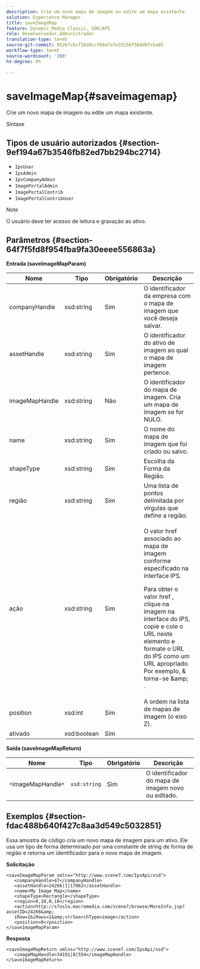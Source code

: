 ```yaml
---
description: Crie um novo mapa de imagem ou edite um mapa existente.
solution: Experience Manager
title: saveImageMap
feature: Dynamic Media Classic, SDK/API
role: Desenvolvedor,Administrador
translation-type: tm+mt
source-git-commit: 052bfcbcf1bd4ccf60afa7e3325bf58dd07cba85
workflow-type: tm+mt
source-wordcount: '260'
ht-degree: 0%

---
```



# saveImageMap{#saveimagemap}

Crie um novo mapa de imagem ou edite um mapa existente.

Sintaxe

## Tipos de usuário autorizados {#section-9ef194a67b3546fb82ed7bb294bc2714}

* `IpsUser`
* `IpsAdmin`
* `IpsCompanyAdmin`
* `ImagePortalAdmin`
* `ImagePortalContrib`
* `ImagePortalContribUser`

>[!NOTE]
>
>O usuário deve ter acesso de leitura e gravação ao ativo.

## Parâmetros {#section-64f7f5fd8f954fba9fa30eeee556863a}

**Entrada (saveImageMapParam)**

<table id="table_49649036F46941D2B1F28515674E533B"> 
 <thead> 
  <tr> 
   <th colname="col1" class="entry"> Nome </th> 
   <th colname="col2" class="entry"> Tipo </th> 
   <th colname="col3" class="entry"> Obrigatório </th> 
   <th colname="col4" class="entry"> Descrição </th> 
  </tr> 
 </thead>
 <tbody> 
  <tr> 
   <td colname="col1"> <span class="codeph"> <span class="varname"> companyHandle  </span> </span> </td> 
   <td colname="col2"> <span class="codeph"> xsd:string  </span> </td> 
   <td colname="col3"> Sim </td> 
   <td colname="col4"> O identificador da empresa com o mapa de imagem que você deseja salvar. </td> 
  </tr> 
  <tr> 
   <td colname="col1"> <span class="codeph"> <span class="varname"> assetHandle  </span> </span> </td> 
   <td colname="col2"> <span class="codeph"> xsd:string  </span> </td> 
   <td colname="col3"> Sim </td> 
   <td colname="col4"> O identificador do ativo de imagem ao qual o mapa de imagem pertence. </td> 
  </tr> 
  <tr> 
   <td colname="col1"> <span class="codeph"> <span class="varname"> imageMapHandle  </span> </span> </td> 
   <td colname="col2"> <span class="codeph"> xsd:string  </span> </td> 
   <td colname="col3"> Não </td> 
   <td colname="col4"> O identificador do mapa de imagem. Cria um mapa de imagem se for NULO. </td> 
  </tr> 
  <tr> 
   <td colname="col1"> <span class="codeph"> <span class="varname"> name  </span> </span> </td> 
   <td colname="col2"> <span class="codeph"> xsd:string  </span> </td> 
   <td colname="col3"> Sim </td> 
   <td colname="col4"> O nome do mapa de imagem que foi criado ou salvo. </td> 
  </tr> 
  <tr> 
   <td colname="col1"> <span class="codeph"> <span class="varname"> shapeType  </span> </span> </td> 
   <td colname="col2"> <span class="codeph"> xsd:string  </span> </td> 
   <td colname="col3"> Sim </td> 
   <td colname="col4"> Escolha da Forma da Região. </td> 
  </tr> 
  <tr> 
   <td colname="col1"> <span class="codeph"> <span class="varname"> região  </span> </span> </td> 
   <td colname="col2"> <span class="codeph"> xsd:string  </span> </td> 
   <td colname="col3"> Sim </td> 
   <td colname="col4"> Uma lista de pontos delimitada por vírgulas que define a região. </td> 
  </tr> 
  <tr> 
   <td colname="col1"> <span class="codeph"> <span class="varname"> ação  </span> </span> </td> 
   <td colname="col2"> <span class="codeph"> xsd:string  </span> </td> 
   <td colname="col3"> Sim </td> 
   <td colname="col4"> <p>O valor <span class="codeph"> href </span> associado ao mapa de imagem conforme especificado na interface IPS. </p> <p>Para obter o valor <span class="codeph"> href </span>, clique na imagem na interface do IPS, copie e cole o URL neste elemento e formate o URL do IPS como um URL apropriado. Por exemplo, <span class="codeph"> &amp; </span> torna-se <span class="codeph"> &amp;amp; </span>. </p> </td> 
  </tr> 
  <tr> 
   <td colname="col1"> <span class="codeph"> <span class="varname"> position  </span> </span> </td> 
   <td colname="col2"> <span class="codeph"> xsd:int  </span> </td> 
   <td colname="col3"> Sim </td> 
   <td colname="col4"> A ordem na lista de mapas de imagem (o eixo Z). </td> 
  </tr> 
  <tr> 
   <td colname="col1"> <span class="codeph"> <span class="varname"> ativado  </span> </span> </td> 
   <td colname="col2"> <span class="codeph"> xsd:boolean  </span> </td> 
   <td colname="col3"> Sim </td> 
   <td colname="col4"></td> 
  </tr> 
 </tbody> 
</table>

**Saída (saveImageMapReturn)**

| Nome | Tipo | Obrigatório | Descrição |
|---|---|---|---|
| `*`imageMapHandle`*` | `xsd:string` | Sim | O identificador do mapa de imagem novo ou editado. |

## Exemplos {#section-fdac488b640f427c8aa3d549c5032851}

Essa amostra de código cria um novo mapa de imagem para um ativo. Ele usa um tipo de forma determinado por uma constante de string de forma de região e retorna um identificador para o novo mapa de imagem.

**Solicitação**

```
<saveImageMapParam xmlns="http://www.scene7.com/IpsApi/xsd"> 
   <companyHandle>47</companyHandle> 
   <assetHandle>24266|1|17062</assetHandle> 
   <name>My Image Map</name> 
   <shapeType>Rectangle</shapeType> 
   <region>0,10,0,10</region> 
   <action>http://s7oslo.macromedia.com/scene7/browse/MoreInfo.jsp?assetID=24266&amp; 
   iRow=1&iRows=1&amp;strSearchType=image</action> 
   <position>0</position> 
</saveImageMapParam>
```

**Resposta**

```
<saveImageMapReturn xmlns="http://www.scene7.com/IpsApi/xsd"> 
   <imageMapHandle>34191|8|554</imageMapHandle> 
</saveImageMapReturn>
```

